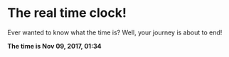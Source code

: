 # The real time clock!

Ever wanted to know what the time is? Well, your journey is about to end!

**The time is Nov 09, 2017, 01:34**
